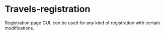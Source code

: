 # Travels-registration
Registration page GUI. can be used for any kind of registration with certain modifications.
